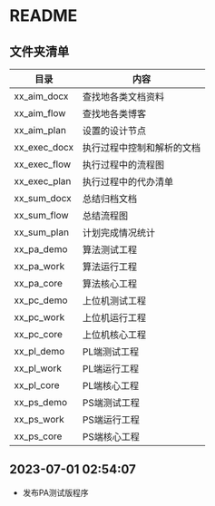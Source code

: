 # README
## 文件夹清单
| 目录 | 内容 |
| ---  | --- |  
| xx_aim_docx | 查找地各类文档资料 |
| xx_aim_flow | 查找地各类博客 | 
| xx_aim_plan | 设置的设计节点 | 
| xx_exec_docx| 执行过程中控制和解析的文档 | 
| xx_exec_flow| 执行过程中的流程图 | 
| xx_exec_plan| 执行过程中的代办清单 | 
| xx_sum_docx | 总结归档文档 | 
| xx_sum_flow | 总结流程图  |
| xx_sum_plan | 计划完成情况统计 | 
| xx_pa_demo  | 算法测试工程 | 
| xx_pa_work  | 算法运行工程 | 
| xx_pa_core  | 算法核心工程 |
| xx_pc_demo  | 上位机测试工程 | 
| xx_pc_work  | 上位机运行工程 | 
| xx_pc_core  | 上位机核心工程 |
| xx_pl_demo  | PL端测试工程 | 
| xx_pl_work  | PL端运行工程 | 
| xx_pl_core  | PL端核心工程 |
| xx_ps_demo  | PS端测试工程 | 
| xx_ps_work  | PS端运行工程 | 
| xx_ps_core  | PS端核心工程 |

## 2023-07-01 02:54:07
* 发布PA测试版程序